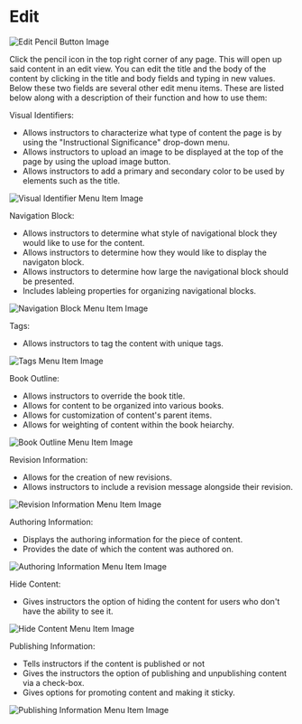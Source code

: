 Edit
==============

![Edit Pencil Button Image](https://cloud.githubusercontent.com/assets/7243665/15226622/7d6ba5fc-1851-11e6-8498-6f7d8b3747d1.png)

Click the pencil icon in the top right corner of any page. This will open up said content in an edit view. You can edit the title and the body of the content by clicking in the title and body fields and typing in new values. Below these two fields are several other edit menu items. These are listed below along with a description of their function and how to use them:

Visual Identifiers:
- Allows instructors to characterize what type of content the page is by using the "Instructional Significance" drop-down menu.
- Allows instructors to upload an image to be displayed at the top of the page by using the upload image button.
- Allows instructors to add a primary and secondary color to be used by elements such as the title.

![Visual Identifier Menu Item Image](https://cloud.githubusercontent.com/assets/7243665/15226547/1f01d57c-1851-11e6-87a9-592150e08ac8.png)

Navigation Block:
- Allows instructors to determine what style of navigational block they would like to use for the content.
- Allows instructors to determine how they would like to display the navigaton block.
- Allows instructors to determine how large the navigational block should be presented.
- Includes lableing properties for organizing navigational blocks.

![Navigation Block Menu Item Image](https://cloud.githubusercontent.com/assets/7243665/15226546/1effe686-1851-11e6-8f33-bff7d77a52ea.png)

Tags:
- Allows instructors to tag the content with unique tags.

![Tags Menu Item Image](https://cloud.githubusercontent.com/assets/7243665/15226548/1f027cd4-1851-11e6-9571-15757de5235f.png)

Book Outline:
- Allows instructors to override the book title.
- Allows for content to be organized into various books.
- Allows for customization of content's parent items.
- Allows for weighting of content within the book heiarchy. 

![Book Outline Menu Item Image](https://cloud.githubusercontent.com/assets/7243665/15226544/1efab454-1851-11e6-941b-5404d0f40a32.png)

Revision Information:
- Allows for the creation of new revisions.
- Allows instructors to include a revision message alongside their revision. 

![Revision Information Menu Item Image](https://cloud.githubusercontent.com/assets/7243665/15226545/1efdda9e-1851-11e6-9822-241debd3a3f2.png)

Authoring Information:
- Displays the authoring information for the piece of content. 
- Provides the date of which the content was authored on. 

![Authoring Information Menu Item Image](https://cloud.githubusercontent.com/assets/7243665/15226542/1ef44a7e-1851-11e6-9c54-b19dd8375300.png)

Hide Content: 
- Gives instructors the option of hiding the content for users who don't have the ability to see it.

![Hide Content Menu Item Image](https://cloud.githubusercontent.com/assets/7243665/15226543/1ef9ddb8-1851-11e6-8361-19846f60aee8.png)

Publishing Information:
- Tells instructors if the content is published or not
- Gives the instructors the option of publishing and unpublishing content via a check-box.
- Gives options for promoting content and making it sticky.

![Publishing Information Menu Item Image](https://cloud.githubusercontent.com/assets/7243665/15226549/1f026a14-1851-11e6-8a33-19eee1a7efff.png)
